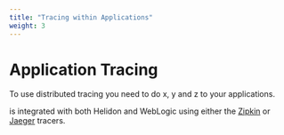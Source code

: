 ```yaml
---
title: "Tracing within Applications"
weight: 3
---
```


# Application Tracing

To use distributed tracing you need to do x, y and z to your applications.

 is integrated with both Helidon and WebLogic using either the [Zipkin](https://zipkin.io) or [Jaeger](https://www.jaegertracing.io) tracers.  